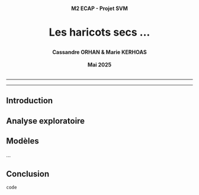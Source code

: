 <h4 align="center"> 
M2 ECAP - Projet SVM 
</h4>

<h3 align="center" style="font-size: 28px;">
Les haricots secs ...
</h3>

<h4 align="center"> 
Cassandre ORHAN & Marie KERHOAS <br> <br>
Mai 2025<br><br><hr><hr>
</h4>

## Introduction

## Analyse exploratoire

## Modèles

...

## Conclusion

`code`




